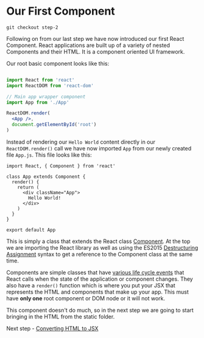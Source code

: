 # Our First Component

```
git checkout step-2
```

Following on from our last step we have now introduced our first React Component. React applications are built up of a variety of nested Components and their HTML.
 It is a component oriented UI framework.

Our root basic component looks like this:

``` jsx

import React from 'react'
import ReactDOM from 'react-dom'

// Main app wrapper component
import App from './App'

ReactDOM.render(
  <App />,
  document.getElementById('root')
)

```
Instead of rendering our `Hello World` content directly in our `ReactDOM.render()` call we have now imported `App` from
our newly created file `App.js`. This file looks like this:

```
import React, { Component } from 'react'

class App extends Component {
  render() {
    return (
      <div className="App">
        Hello World!
      </div>
    )
  }
}

export default App
```

This is simply a class that extends the React class [Component](https://facebook.github.io/react/docs/component-api.html).
At the top we are importing the React library as well as using the ES2015 [Destructuring Assignment](https://developer.mozilla.org/en/docs/Web/JavaScript/Reference/Operators/Destructuring_assignment)
syntax to get a reference to the Component class at the same time.

Components are simple classes that have [various life cycle events](https://facebook.github.io/react/docs/component-specs.html) that React calls 
when the state of the application or component changes. They also have a `render()` function which is where you put your JSX that represents 
the HTML and components that make up your app. This must have **only one** root component or DOM node or it will not work.

This component doesn't do much, so in the next step we are going to start bringing in the HTML from the static folder.

Next step - [Converting HTML to JSX](03-Converting-HTML-To-JSX.md)
